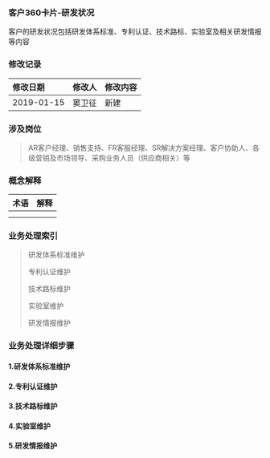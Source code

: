 ### 客户360卡片-研发状况

客户的研发状况包括研发体系标准、专利认证、技术路标、实验室及相关研发情报等内容

### 修改记录

| 修改日期 | 修改人 | 修改内容 |
| :--- | :--- | :--- |
| 2019-01-15 | 窦卫征 | 新建 |

### 涉及岗位

> AR客户经理、销售支持、FR客服经理、SR解决方案经理、客户协助人、各级营销及市场领导、采购业务人员（供应商相关）等

### 概念解释

| 术语 | 解释 |
| :--- | :--- |
|  |  |
|  |  |

### 业务处理索引

> 研发体系标准维护
>
> 专利认证维护
>
> 技术路标维护
>
> 实验室维护
>
> 研发情报维护

### 业务处理详细步骤

#### 1.研发体系标准维护

#### 2.专利认证维护

#### 3.技术路标维护

#### 4.实验室维护

#### 5.研发情报维护



